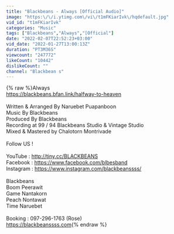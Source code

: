 ```yaml
---
title: "Blackbeans - Always [Official Audio]"
image: "https:\/\/i.ytimg.com\/vi\/t1mFKiarIvk\/hqdefault.jpg"
vid_id: "t1mFKiarIvk"
categories: "Music"
tags: ["Blackbeans","Always","[Official"]
date: "2022-02-07T22:52:23+03:00"
vid_date: "2022-01-27T13:00:13Z"
duration: "PT3M36S"
viewcount: "247772"
likeCount: "10442"
dislikeCount: ""
channel: "Blackbean s"
---
```

{% raw %}Always<br /><a rel="nofollow" target="blank" href="https://blackbeans.bfan.link/halfway-to-heaven">https://blackbeans.bfan.link/halfway-to-heaven</a><br /><br />Written &amp; Arranged By Naruebet Puapanboon<br />Music By Blackbeans <br />Produced By Blackbeans <br />Recording at 99 / 94 Blackbeans Studio &amp; Vintage Studio<br />Mixed &amp; Mastered by Chalotorn Montrivade<br /><br />Follow US ! <br /><br />YouTube : <a rel="nofollow" target="blank" href="http://tiny.cc/BLACKBEANS">http://tiny.cc/BLACKBEANS</a> <br />Facebook : <a rel="nofollow" target="blank" href="https://www.facebook.com/blbesband">https://www.facebook.com/blbesband</a> <br />Instagram : <a rel="nofollow" target="blank" href="https://www.instagram.com/blackbeanssss/">https://www.instagram.com/blackbeanssss/</a><br /><br />Blackbeans <br />Boom Peerawit ​<br />Game Nantakorn <br />Peach Nontawat <br />Time Naruebet <br /><br />Booking : 097-296-1763 (Rose)<br /><a rel="nofollow" target="blank" href="https://blackbeanssss.com">https://blackbeanssss.com</a>{% endraw %}
